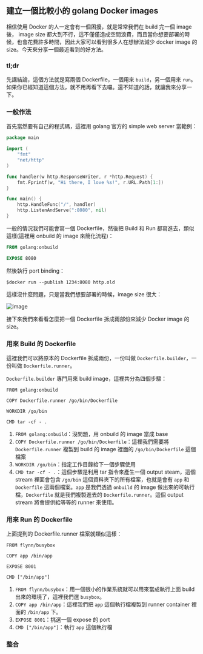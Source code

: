 ## 建立一個比較小的 golang Docker images

相信使用 Docker 的人一定會有一個困擾，就是常常我們在 build 完一個 image 後， image size 都大到不行，這不僅僅造成空間浪費，而且當你想要部署的時候，也會花費許多時間，因此大家可以看到很多人在想辦法減少 docker image 的 size。今天來分享一個最近看到的好方法。

### tl;dr

先講結論，這個方法就是寫兩個 Dockerfile，一個用來 `build`，另一個用來 `run`。如果你已經知道這個方法，就不用再看下去囉。還不知道的話，就讓我來分享一下。

### 一般作法
首先當然要有自己的程式碼，這裡用 golang 官方的 simple web server 當範例：

```go
package main

import (
    "fmt"
    "net/http"
)

func handler(w http.ResponseWriter, r *http.Request) {
    fmt.Fprintf(w, "Hi there, I love %s!", r.URL.Path[1:])
}

func main() {
    http.HandleFunc("/", handler)
    http.ListenAndServe(":8080", nil)
}
```
一般的情況我們可能會寫一個 Dockerfile，然後把 Build 和 Run 都寫進去，類似這樣(這裡用 onbuild 的 image 來簡化流程)：

```Dockerfile
FROM golang:onbuild

EXPOSE 8080
```

然後執行 port binding：

```
$docker run --publish 1234:8080 http.old
```

這樣沒什麼問題，只是當我們想要部署的時候，image size 很大：

![image](https://github.com/kevingo/blog/raw/master/screenshot/docker-image-old.png)

接下來我們來看看怎麼把一個 Dockerfile 拆成兩部份來減少 Docker image 的 size。

### 用來 Build 的 Dockerfile

這裡我們可以將原本的 Dockerfile 拆成兩份，一份叫做 `Dockerfile.builder`，一份叫做 `Dockerfile.runner`。

`Dockerfile.builder` 專門用來 build image，這裡共分為四個步驟：

```
FROM golang:onbuild

COPY Dockerfile.runner /go/bin/Dockerfile

WORKDIR /go/bin

CMD tar -cf - .
```

1. `FROM golang:onbuild`：沒問題，用 onbuild 的 image 當成 base
2. `COPY Dockerfile.runner /go/bin/Dockerfile`：這裡我們需要將 `Dockerfile.runner` 複製到 build 的 image 裡面的 `/go/bin/Dockerfile` 這個檔案
3. `WORKDIR /go/bin`：指定工作目錄給下一個步驟使用
4. `CMD tar -cf - .`：這個步驟是利用 tar 指令來產生一個 output steam，這個 stream 裡面會包含 `/go/bin` 這個資料夾下的所有檔案，也就是會有 `app` 和 `Dockerfile` 這兩個檔案。`app` 是我們透過 `onbuild` 的 image 做出來的可執行檔，`Dockerfile` 就是我們複製進去的 `Dockerfile.runner`。這個 output stream 將會提供給等等的 runner 來使用。

### 用來 Run 的 Dockerfile

上面提到的 Dockerfile.runner 檔案就類似這樣：

```
FROM flynn/busybox

COPY app /bin/app

EXPOSE 8001

CMD ["/bin/app"]
```

1. `FROM flynn/busybox`：用一個很小的作業系統就可以用來當成執行上面 build 出來的環境了，這裡我們選 `busybox`。
2. `COPY app /bin/app`：這裡我們把 `app` 這個執行檔複製到 runner container 裡面的 `/bin/app` 下。
3. `EXPOSE 8001`：挑選一個 expose 的 port
4. `CMD ["/bin/app"]`：執行 `app` 這個執行檔

### 整合	